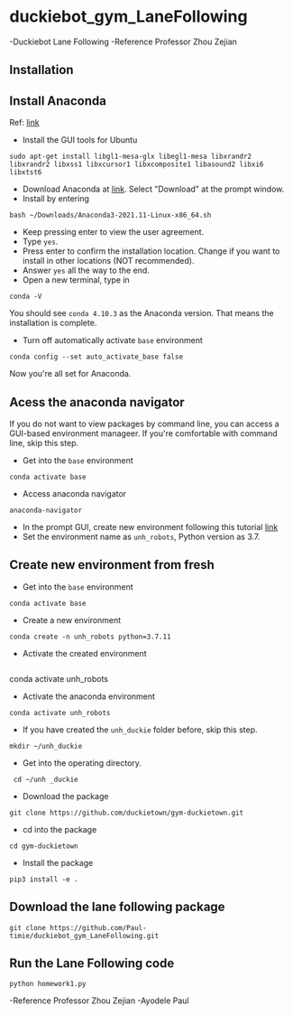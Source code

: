 # duckiebot_gym_LaneFollowing
-Duckiebot Lane Following
-Reference Professor Zhou Zejian
## Installation 
## Install Anaconda
Ref: [link](https://docs.anaconda.com/anaconda/install/linux/) 
- Install the GUI tools for Ubuntu
```
sudo apt-get install libgl1-mesa-glx libegl1-mesa libxrandr2 libxrandr2 libxss1 libxcursor1 libxcomposite1 libasound2 libxi6 libxtst6
```
- Download Anaconda at [link](https://repo.anaconda.com/archive/Anaconda3-2021.11-Linux-x86_64.sh). Select "Download" at the prompt window. 
- Install by entering
```
bash ~/Downloads/Anaconda3-2021.11-Linux-x86_64.sh
```
- Keep pressing enter to view the user agreement.
- Type `yes`.
- Press enter to confirm the installation location. Change if you want to install in other locations (NOT recommended).
- Answer `yes` all the way to the end.
- Open a new terminal, type in 
```
conda -V
```
You should see `conda 4.10.3` as the Anaconda version. That means the installation is complete.
- Turn off automatically activate `base` environment
```
conda config --set auto_activate_base false
```
Now you're all set for Anaconda. 

## Acess the anaconda navigator
If you do not want to view packages by command line, you can access a GUI-based environment manageer. If you're comfortable with command line, skip this step. 
- Get into the `base` environment
```
conda activate base
```
- Access anaconda navigator
```
anaconda-navigator
```
- In the prompt GUI, create new environment following this tutorial [link](https://docs.anaconda.com/anaconda/navigator/getting-started/)
- Set the environment name as `unh_robots`, Python version as 3.7.

## Create new environment from fresh
- Get into the `base` environment
```
conda activate base
```
- Create a new environment
```
conda create -n unh_robots python=3.7.11
```
- Activate the created environment
  ```
 conda activate unh_robots

- Activate the anaconda environment
 ```
 conda activate unh_robots
 ```
- If you have created the `unh_duckie` folder before, skip this step. 
 ```
 mkdir ~/unh_duckie
 ```
- Get into the operating directory. 
```
 cd ~/unh _duckie
```
- Download the package 
```
git clone https://github.com/duckietown/gym-duckietown.git
```
- cd into the package
```
cd gym-duckietown
```
- Install the package
```
pip3 install -e .
```
## Download the lane following package 
```
git clone https://github.com/Paul-timie/duckiebot_gym_LaneFollowing.git
```
## Run the Lane Following code
```
python homework1.py

```
-Reference Professor Zhou Zejian
-Ayodele Paul
